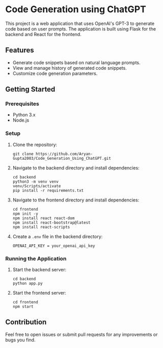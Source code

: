 # Code Generation using ChatGPT

This project is a web application that uses OpenAI's GPT-3 to generate code based on user prompts. The application is built using Flask for the backend and React for the frontend.

## Features

- Generate code snippets based on natural language prompts.
- View and manage history of generated code snippets.
- Customize code generation parameters.

## Getting Started

### Prerequisites

- Python 3.x
- Node.js

### Setup

1. Clone the repository:

   ```
   git clone https://github.com/Aryan-Gupta2003/Code_Generation_Using_ChatGPT.git
   ```

2. Navigate to the backend directory and install dependencies:

   ```
   cd backend
   python3 -m venv venv
   venv/Scripts/activate
   pip install -r requirements.txt
   ```

3. Navigate to the frontend directory and install dependencies:

   ```
   cd frontend
   npm init -y
   npm install react react-dom
   npm install react-bootstrap@latest
   npm install react-scripts
   ```

4. Create a `.env` file in the backend directory:
   ```
   OPENAI_API_KEY = your_openai_api_key
   ```

### Running the Application

1. Start the backend server:

   ```
   cd backend
   python app.py
   ```

2. Start the frontend server:
   ```
   cd frontend
   npm start
   ```

## Contribution

Feel free to open issues or submit pull requests for any improvements or bugs you find.
